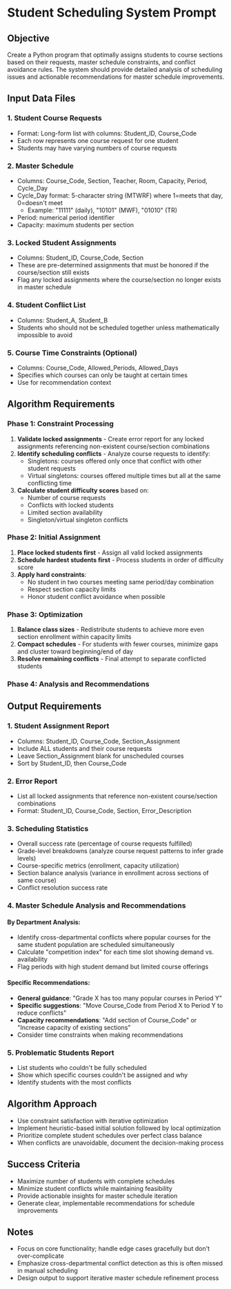 # Student Scheduling System Prompt

## Objective
Create a Python program that optimally assigns students to course sections based on their requests, master schedule constraints, and conflict avoidance rules. The system should provide detailed analysis of scheduling issues and actionable recommendations for master schedule improvements.

## Input Data Files

### 1. Student Course Requests
- Format: Long-form list with columns: Student_ID, Course_Code
- Each row represents one course request for one student
- Students may have varying numbers of course requests

### 2. Master Schedule
- Columns: Course_Code, Section, Teacher, Room, Capacity, Period, Cycle_Day
- Cycle_Day format: 5-character string (MTWRF) where 1=meets that day, 0=doesn't meet
  - Example: "11111" (daily), "10101" (MWF), "01010" (TR)
- Period: numerical period identifier
- Capacity: maximum students per section

### 3. Locked Student Assignments
- Columns: Student_ID, Course_Code, Section
- These are pre-determined assignments that must be honored if the course/section still exists
- Flag any locked assignments where the course/section no longer exists in master schedule

### 4. Student Conflict List
- Columns: Student_A, Student_B
- Students who should not be scheduled together unless mathematically impossible to avoid

### 5. Course Time Constraints (Optional)
- Columns: Course_Code, Allowed_Periods, Allowed_Days
- Specifies which courses can only be taught at certain times
- Use for recommendation context

## Algorithm Requirements

### Phase 1: Constraint Processing
1. **Validate locked assignments** - Create error report for any locked assignments referencing non-existent course/section combinations
2. **Identify scheduling conflicts** - Analyze course requests to identify:
   - Singletons: courses offered only once that conflict with other student requests
   - Virtual singletons: courses offered multiple times but all at the same conflicting time
3. **Calculate student difficulty scores** based on:
   - Number of course requests
   - Conflicts with locked students
   - Limited section availability
   - Singleton/virtual singleton conflicts

### Phase 2: Initial Assignment
1. **Place locked students first** - Assign all valid locked assignments
2. **Schedule hardest students first** - Process students in order of difficulty score
3. **Apply hard constraints**:
   - No student in two courses meeting same period/day combination
   - Respect section capacity limits
   - Honor student conflict avoidance when possible

### Phase 3: Optimization
1. **Balance class sizes** - Redistribute students to achieve more even section enrollment within capacity limits
2. **Compact schedules** - For students with fewer courses, minimize gaps and cluster toward beginning/end of day
3. **Resolve remaining conflicts** - Final attempt to separate conflicted students

### Phase 4: Analysis and Recommendations

## Output Requirements

### 1. Student Assignment Report
- Columns: Student_ID, Course_Code, Section_Assignment
- Include ALL students and their course requests
- Leave Section_Assignment blank for unscheduled courses
- Sort by Student_ID, then Course_Code

### 2. Error Report
- List all locked assignments that reference non-existent course/section combinations
- Format: Student_ID, Course_Code, Section, Error_Description

### 3. Scheduling Statistics
- Overall success rate (percentage of course requests fulfilled)
- Grade-level breakdowns (analyze course request patterns to infer grade levels)
- Course-specific metrics (enrollment, capacity utilization)
- Section balance analysis (variance in enrollment across sections of same course)
- Conflict resolution success rate

### 4. Master Schedule Analysis and Recommendations

#### By Department Analysis:
- Identify cross-departmental conflicts where popular courses for the same student population are scheduled simultaneously
- Calculate "competition index" for each time slot showing demand vs. availability
- Flag periods with high student demand but limited course offerings

#### Specific Recommendations:
- **General guidance**: "Grade X has too many popular courses in Period Y"
- **Specific suggestions**: "Move Course_Code from Period X to Period Y to reduce conflicts"
- **Capacity recommendations**: "Add section of Course_Code" or "Increase capacity of existing sections"
- Consider time constraints when making recommendations

### 5. Problematic Students Report
- List students who couldn't be fully scheduled
- Show which specific courses couldn't be assigned and why
- Identify students with the most conflicts

## Algorithm Approach
- Use constraint satisfaction with iterative optimization
- Implement heuristic-based initial solution followed by local optimization
- Prioritize complete student schedules over perfect class balance
- When conflicts are unavoidable, document the decision-making process

## Success Criteria
- Maximize number of students with complete schedules
- Minimize student conflicts while maintaining feasibility
- Provide actionable insights for master schedule iteration
- Generate clear, implementable recommendations for schedule improvements

## Notes
- Focus on core functionality; handle edge cases gracefully but don't over-complicate
- Emphasize cross-departmental conflict detection as this is often missed in manual scheduling
- Design output to support iterative master schedule refinement process